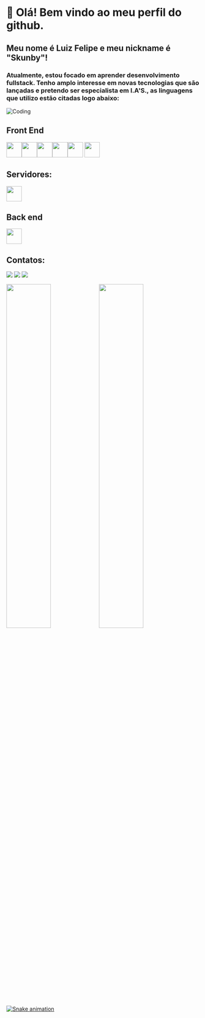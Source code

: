 
# 👋 Olá! Bem vindo ao meu perfil do github.
## Meu nome é Luiz Felipe e meu nickname é "Skunby"!
### Atualmente, estou focado em aprender desenvolvimento fullstack. Tenho amplo interesse em novas tecnologias que são lançadas e pretendo ser especialista em I.A'S., as linguagens que utilizo estão citadas logo abaixo: 
 ![Coding](https://camo.githubusercontent.com/bb27b9c1df90df738e91a54665d3adb08f60583fad2f266ffbde14508e6dc918/68747470733a2f2f692e70696e696d672e636f6d2f6f726967696e616c732f65342f32362f37302f65343236373032656466383734623138316163656431653266613563366364652e676966)

 ## Front End
 
 <img src="https://cdn.jsdelivr.net/gh/devicons/devicon/icons/bootstrap/bootstrap-original-wordmark.svg"  width="40" height="40"/><img src="https://cdn.jsdelivr.net/gh/devicons/devicon/icons/css3/css3-original.svg" width="40" height="40"/><img src="https://cdn.jsdelivr.net/gh/devicons/devicon/icons/figma/figma-original.svg" widht="40" height="40"/><img src="https://cdn.jsdelivr.net/gh/devicons/devicon/icons/html5/html5-original.svg" widht="40" height="40"/><img src="https://cdn.jsdelivr.net/gh/devicons/devicon/icons/javascript/javascript-original.svg" widht="40" height="40"/>
<img src="https://cdn.jsdelivr.net/gh/devicons/devicon/icons/react/react-original.svg" width="40" height="40" />
          
 
          
 ## Servidores: 
 <img src="https://cdn.jsdelivr.net/gh/devicons/devicon/icons/mysql/mysql-original-wordmark.svg" widht="40" height="40"/>
 
   ## Back end 
   <img src="https://cdn.jsdelivr.net/gh/devicons/devicon/icons/java/java-original-wordmark.svg"  width="40" height="40"/>
          
          
          
         
          
 ## Contatos:

<div>

<a href="https://instagram.com/skunbydev" target="_blank"><img src="https://img.shields.io/badge/-Instagram-%23E4405F?style=for-the-badge&logo=instagram&logoColor=white" target="_blank"></a>
<a href = "mailto:skunbydev@gmail.com"><img src="https://img.shields.io/badge/Gmail-D14836?style=for-the-badge&logo=gmail&logoColor=white" target="_blank"></a>
<a href="https://www.linkedin.com/in/skunbydev" target="_blank"><img src="https://img.shields.io/badge/-LinkedIn-%230077B5?style=for-the-badge&logo=linkedin&logoColor=white" target="_blank"></a>   
</div>
<div>
<a href="https://github.com/skunbydev">
<img width="48%" src="https://github-readme-stats.vercel.app/api/top-langs/?username=skunbydev&layout=compact&langs_count=7&theme=dracula"/><img width="48%" src="https://github-readme-stats.vercel.app/api?username=skunbydev&show_icons=true&theme=dracula&include_all_commits=true&count_private=true"/>
</div>

 ![Snake animation](https://github.com/Skunbydev/Skunbydev/blob/output/github-contribution-grid-snake.svg)

 

 
